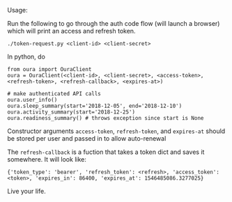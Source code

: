 Usage:

Run the following to go through the auth code flow (will launch a browser) which will print an access and refresh token.
```
./token-request.py <client-id> <client-secret>
``` 

In python, do
```
from oura import OuraClient
oura = OuraClient(<client-id>, <client-secret>, <access-token>, <refresh-token>, <refresh-callback>, <expires-at>)

# make authenticated API calls
oura.user_info()
oura.sleep_summary(start='2018-12-05', end='2018-12-10')
oura.activity_summary(start='2018-12-25')
oura.readiness_summary() # throws exception since start is None
```

Constructor arguments `access-token`, `refresh-token`, and `expires-at` should be stored per user and passed in to allow auto-renewal

The `refresh-callback` is a fuction that takes a token dict and saves it somewhere. It will look like:
```
{'token_type': 'bearer', 'refresh_token': <refresh>, 'access_token': <token>, 'expires_in': 86400, 'expires_at': 1546485086.3277025}
```

Live your life.
